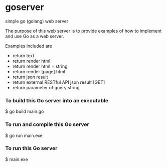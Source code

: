 # goserver
simple go (golang) web server

The purpose of this web server is to provide examples of how to implement and use Go as a web server. 

Examples included are 

* return text
* return render html
* return render html + string
* return render [page].html
* return json result
* return external RESTful API json result [GET]
* return parameter of query string

### To build this Go server into an executable

$ go build main.go

### To run and compile this Go server 

$ go run main.exe

### To run this Go server

$ main.exe
